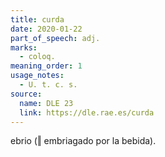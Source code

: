 ```yaml
---
title: curda
date: 2020-01-22
part_of_speech: adj.
marks:
  - coloq.
meaning_order: 1
usage_notes:
  - U. t. c. s.
source:
  name: DLE 23
  link: https://dle.rae.es/curda
---
```


ebrio (‖ embriagado por la bebida).
